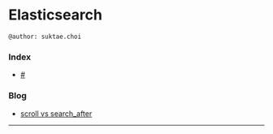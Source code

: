 # Elasticsearch

```
@author: suktae.choi
```

### Index

- [#](#)

### Blog

- [scroll vs search_after](https://velog.io/@nmrhtn7898/elasticsearch-%EA%B9%8A%EC%9D%80deep-%ED%8E%98%EC%9D%B4%EC%A7%80%EB%84%A4%EC%9D%B4%EC%85%98)

***
